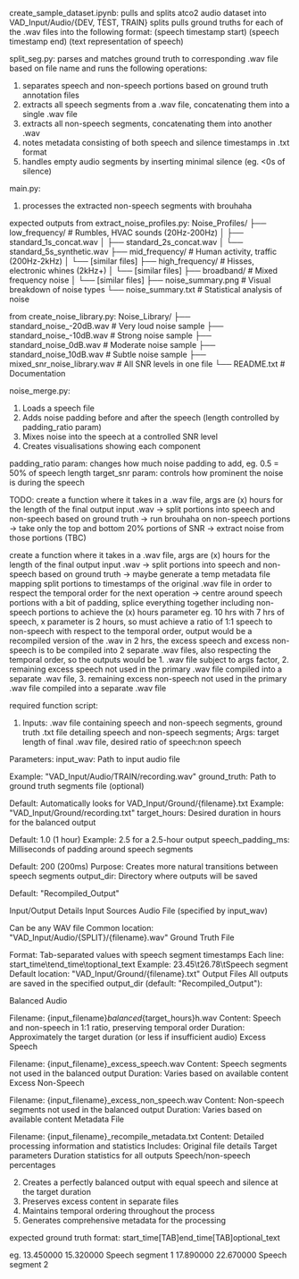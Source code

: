 create_sample_dataset.ipynb:
pulls and splits atco2 audio dataset into VAD_Input/Audio/{DEV, TEST, TRAIN} splits
pulls ground truths for each of the .wav files into the following format: (speech timestamp start) (speech timestamp end) (text representation of speech)

split_seg.py:
parses and matches ground truth to corresponding .wav file based on file name and runs the following operations:
1. separates speech and non-speech portions based on ground truth annotation files
2. extracts all speech segments from a .wav file, concatenating them into a single .wav file
3. extracts all non-speech segments, concatenating them into another .wav
4. notes metadata consisting of both speech and silence timestamps in .txt format
5. handles empty audio segments by inserting minimal silence (eg. <0s of silence)

main.py:
1. processes the extracted non-speech segments with brouhaha

expected outputs from extract_noise_profiles.py:
Noise_Profiles/
├── low_frequency/         # Rumbles, HVAC sounds (20Hz-200Hz)
│   ├── standard_1s_concat.wav
│   ├── standard_2s_concat.wav
│   └── standard_5s_synthetic.wav
├── mid_frequency/         # Human activity, traffic (200Hz-2kHz)
│   └── [similar files]
├── high_frequency/        # Hisses, electronic whines (2kHz+)
│   └── [similar files]
├── broadband/             # Mixed frequency noise
│   └── [similar files]
├── noise_summary.png      # Visual breakdown of noise types
└── noise_summary.txt      # Statistical analysis of noise

from create_noise_library.py:
Noise_Library/
├── standard_noise_-20dB.wav   # Very loud noise sample
├── standard_noise_-10dB.wav   # Strong noise sample
├── standard_noise_0dB.wav     # Moderate noise sample
├── standard_noise_10dB.wav    # Subtle noise sample
├── mixed_snr_noise_library.wav  # All SNR levels in one file
└── README.txt                   # Documentation

noise_merge.py:
1. Loads a speech file
2. Adds noise padding before and after the speech (length controlled by padding_ratio param)
3. Mixes noise into the speech at a controlled SNR level
4. Creates visualisations showing each component

padding_ratio param: changes how much noise padding to add, eg. 0.5 = 50% of speech length
target_snr param: controls how prominent the noise is during the speech

TODO:
create a function where it takes in a .wav file, args are (x) hours for the length of the final output
input .wav -> split portions into speech and non-speech based on ground truth -> run brouhaha on non-speech portions -> take only the top and bottom 20% portions of SNR -> extract noise from those portions (TBC) 

create a function where it takes in a .wav file, args are (x) hours for the length of the final output
input .wav -> split portions into speech and non-speech based on ground truth -> maybe generate a temp metadata file mapping split portions to timestamps of the original .wav file in order to respect the temporal order for the next operation -> centre around speech portions with a bit of padding, splice everything together including non-speech portions to achieve the (x) hours parameter eg. 10 hrs with 7 hrs of speech, x parameter is 2 hours, so must achieve a ratio of 1:1 speech to non-speech with respect to the temporal order, output would be a recompiled version of the .wav in 2 hrs, the excess speech and excess non-speech is to be compiled into 2 separate .wav files, also respecting the temporal order, so the outputs would be 1. .wav file subject to args factor, 2. remaining excess speech not used in the primary .wav file compiled into a separate .wav file, 3. remaining excess non-speech not used in the primary .wav file compiled into a separate .wav file

required function script:
1. Inputs: .wav file containing speech and non-speech segments, ground truth .txt file detailing speech and non-speech segments; Args: target length of final .wav file, desired ratio of speech:non speech

Parameters:
input_wav: Path to input audio file

Example: "VAD_Input/Audio/TRAIN/recording.wav"
ground_truth: Path to ground truth segments file (optional)

Default: Automatically looks for VAD_Input/Ground/{filename}.txt
Example: "VAD_Input/Ground/recording.txt"
target_hours: Desired duration in hours for the balanced output

Default: 1.0 (1 hour)
Example: 2.5 for a 2.5-hour output
speech_padding_ms: Milliseconds of padding around speech segments

Default: 200 (200ms)
Purpose: Creates more natural transitions between speech segments
output_dir: Directory where outputs will be saved

Default: "Recompiled_Output"

Input/Output Details
Input Sources
Audio File (specified by input_wav)

Can be any WAV file
Common location: "VAD_Input/Audio/{SPLIT}/{filename}.wav"
Ground Truth File

Format: Tab-separated values with speech segment timestamps
Each line: start_time\tend_time\toptional_text
Example: 23.45\t26.78\tSpeech segment
Default location: "VAD_Input/Ground/{filename}.txt"
Output Files
All outputs are saved in the specified output_dir (default: "Recompiled_Output"):

Balanced Audio

Filename: {input_filename}_balanced_{target_hours}h.wav
Content: Speech and non-speech in 1:1 ratio, preserving temporal order
Duration: Approximately the target duration (or less if insufficient audio)
Excess Speech

Filename: {input_filename}_excess_speech.wav
Content: Speech segments not used in the balanced output
Duration: Varies based on available content
Excess Non-Speech

Filename: {input_filename}_excess_non_speech.wav
Content: Non-speech segments not used in the balanced output
Duration: Varies based on available content
Metadata File

Filename: {input_filename}_recompile_metadata.txt
Content: Detailed processing information and statistics
Includes:
Original file details
Target parameters
Duration statistics for all outputs
Speech/non-speech percentages

2. Creates a perfectly balanced output with equal speech and silence at the target duration
3. Preserves excess content in separate files
4. Maintains temporal ordering throughout the process
5. Generates comprehensive metadata for the processing

expected ground truth format:
start_time[TAB]end_time[TAB]optional_text

eg.
13.450000	15.320000	Speech segment 1
17.890000	22.670000	Speech segment 2